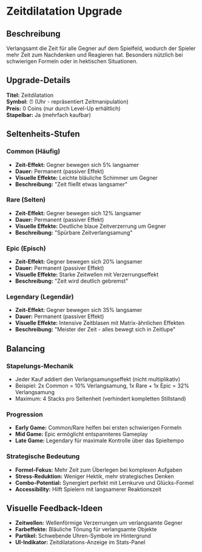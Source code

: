 # Zeitdilatation Upgrade

## Beschreibung
Verlangsamt die Zeit für alle Gegner auf dem Spielfeld, wodurch der Spieler mehr Zeit zum Nachdenken und Reagieren hat. Besonders nützlich bei schwierigen Formeln oder in hektischen Situationen.

## Upgrade-Details

**Titel:** Zeitdilatation  
**Symbol:** ⏰ (Uhr - repräsentiert Zeitmanipulation)  
**Preis:** 0 Coins (nur durch Level-Up erhältlich)  
**Stapelbar:** Ja (mehrfach kaufbar)

## Seltenheits-Stufen

### Common (Häufig)
- **Zeit-Effekt:** Gegner bewegen sich 5% langsamer
- **Dauer:** Permanent (passiver Effekt)
- **Visuelle Effekte:** Leichte bläuliche Schimmer um Gegner
- **Beschreibung:** "Zeit fließt etwas langsamer"

### Rare (Selten) 
- **Zeit-Effekt:** Gegner bewegen sich 12% langsamer
- **Dauer:** Permanent (passiver Effekt)
- **Visuelle Effekte:** Deutliche blaue Zeitverzerrung um Gegner
- **Beschreibung:** "Spürbare Zeitverlangsamung"

### Epic (Episch)
- **Zeit-Effekt:** Gegner bewegen sich 20% langsamer
- **Dauer:** Permanent (passiver Effekt)
- **Visuelle Effekte:** Starke Zeitwellen mit Verzerrungseffekt
- **Beschreibung:** "Zeit wird deutlich gebremst"

### Legendary (Legendär)
- **Zeit-Effekt:** Gegner bewegen sich 35% langsamer
- **Dauer:** Permanent (passiver Effekt)
- **Visuelle Effekte:** Intensive Zeitblasen mit Matrix-ähnlichen Effekten
- **Beschreibung:** "Meister der Zeit - alles bewegt sich in Zeitlupe"

## Balancing

### Stapelungs-Mechanik
- Jeder Kauf addiert den Verlangsamungseffekt (nicht multiplikativ)
- Beispiel: 2x Common = 10% Verlangsamung, 1x Rare + 1x Epic = 32% Verlangsamung
- Maximum: 4 Stacks pro Seltenheit (verhindert kompletten Stillstand)

### Progression
- **Early Game:** Common/Rare helfen bei ersten schwierigen Formeln
- **Mid Game:** Epic ermöglicht entspannteres Gameplay
- **Late Game:** Legendary für maximale Kontrolle über das Spieltempo

### Strategische Bedeutung
- **Formel-Fokus:** Mehr Zeit zum Überlegen bei komplexen Aufgaben
- **Stress-Reduktion:** Weniger Hektik, mehr strategisches Denken
- **Combo-Potential:** Synergiert perfekt mit Lernkurve und Glücks-Formel
- **Accessibility:** Hilft Spielern mit langsamerer Reaktionszeit

## Visuelle Feedback-Ideen
- **Zeitwellen:** Wellenförmige Verzerrungen um verlangsamte Gegner
- **Farbeffekte:** Bläuliche Tönung für verlangsamte Objekte
- **Partikel:** Schwebende Uhren-Symbole im Hintergrund
- **UI-Indikator:** Zeitdilatations-Anzeige im Stats-Panel
